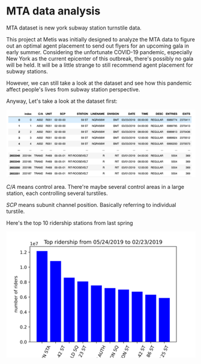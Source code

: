 # MTA data analysis
<div><p>MTA dataset is new york subway station turnstile data. </p>
 
<p>This project at Metis was initially designed to analyze the MTA data to figure out an optimal agent placement to send out flyers for an upcoming gala in early summer. Considering the unfortunate COVID-19 pandemic, especially New York as the current epicenter of this outbreak, there's possibly no gala will be held. It will be a little strange to still recommend agent placement for subway stations.</p>
<p>However, we can still take a look at the dataset and see how this pandemic affect people's lives from subway station perspective.</p>
</div>
 <p>Anyway, Let's take a look at the dataset first:</p>
<img src = 'Screen Shot 2020-04-07 at 10.18.16 AM.png'>
<p><em>C/A</em> means control area. There're maybe several control areas in a large station, each controlling several turstiles.</p>
<p><em>SCP</em> means subunit channel position. Basically referring to individual turstile.</p>
<p>Here's the top 10 ridership stations from last spring</p>
<img src = 'images/riders2019.svg'>
